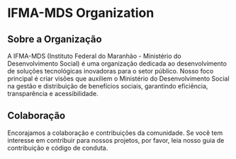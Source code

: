 # IFMA-MDS Organization

## Sobre a Organização

A IFMA-MDS (Instituto Federal do Maranhão - Ministério do Desenvolvimento Social) é uma organização dedicada ao desenvolvimento de soluções tecnológicas inovadoras para o setor público. Nosso foco principal é criar visões que auxiliem o Ministério do Desenvolvimento Social na gestão e distribuição de benefícios sociais, garantindo eficiência, transparência e acessibilidade.

## Colaboração

Encorajamos a colaboração e contribuições da comunidade. Se você tem interesse em contribuir para nossos projetos, por favor, leia nosso guia de contribuição e código de conduta.
